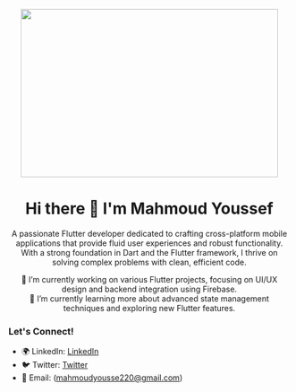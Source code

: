 <p align="center">
  <img width="460" height="300" src="https://upload.wikimedia.org/wikipedia/commons/1/17/Google-flutter-logo.png">
</p>

<h1 align="center">Hi there 👋 I'm Mahmoud Youssef</h1>

<p align="center">
A passionate Flutter developer dedicated to crafting cross-platform mobile applications that provide fluid user experiences and robust functionality. With a strong foundation in Dart and the Flutter framework, I thrive on solving complex problems with clean, efficient code.
</p>

<p align="center">
  🔭 I’m currently working on various Flutter projects, focusing on UI/UX design and backend integration using Firebase. <br>
  🌱 I’m currently learning more about advanced state management techniques and exploring new Flutter features.
</p>

### Let's Connect!
- 🌍 LinkedIn:  [LinkedIn](https://www.linkedin.com/in/mahmoud-youssef-863b3b21a/)
- 🐦 Twitter: [Twitter](https://twitter.com/Mahmoud73223337)
- 📧 Email: (mahmoudyousse220@gmail.com)

